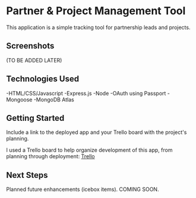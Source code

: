# Partner & Project Management Tool
This application is a simple tracking tool for partnership leads and projects.

## Screenshots
(TO BE ADDED LATER)

## Technologies Used
-HTML/CSS/Javascript
-Express.js
-Node
-OAuth using Passport
-Mongoose
-MongoDB Atlas

## Getting Started
Include a link to the deployed app and your Trello board with the project's planning.

I used a Trello board to help organize development of this app, from planning through deployment: [Trello](https://trello.com/b/6TJzzlFa/sei-project-2)

## Next Steps
Planned future enhancements (icebox items). COMING SOON.

